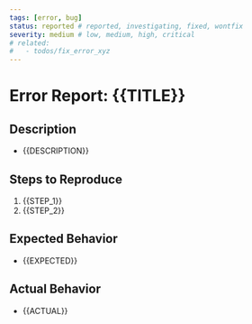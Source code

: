 ```yaml
---
tags: [error, bug]
status: reported # reported, investigating, fixed, wontfix
severity: medium # low, medium, high, critical
# related:
#   - todos/fix_error_xyz
---
```


# Error Report: {{TITLE}}

## Description

* {{DESCRIPTION}}

## Steps to Reproduce

1. {{STEP_1}}
2. {{STEP_2}}

## Expected Behavior

* {{EXPECTED}}

## Actual Behavior

* {{ACTUAL}} 